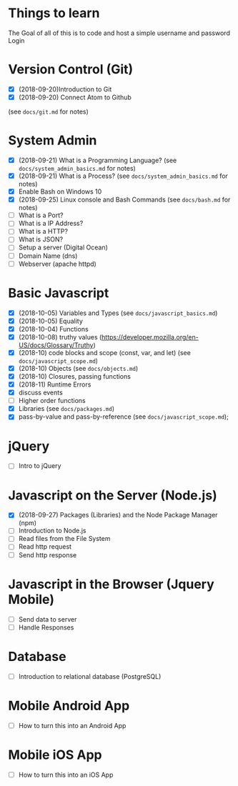 # Things to learn

The Goal of all of this is to code and host a simple username and password Login

# Version Control (Git)

- [x] (2018-09-20)Introduction to Git
- [x] (2018-09-20) Connect Atom to Github

(see `docs/git.md` for notes)

# System Admin

- [x] (2018-09-21) What is a Programming Language? (see `docs/system_admin_basics.md` for notes)
- [x] (2018-09-21) What is a Process? (see `docs/system_admin_basics.md` for notes)
- [x] Enable Bash on Windows 10
- [x] (2018-09-25) Linux console and Bash Commands (see `docs/bash.md` for notes)
- [ ] What is a Port?
- [ ] What is a IP Address?
- [ ] What is a HTTP?
- [ ] What is JSON?
- [ ] Setup a server (Digital Ocean)
- [ ] Domain Name (dns)
- [ ] Webserver (apache httpd)

# Basic Javascript

- [x] (2018-10-05) Variables and Types (see `docs/javascript_basics.md`)
- [x] (2018-10-05) Equality
- [x] (2018-10-04) Functions
- [x] (2018-10-08) truthy values
  (https://developer.mozilla.org/en-US/docs/Glossary/Truthy)
- [x] (2018-10) code blocks and scope (const, var, and let) (see
  `docs/javascript_scope.md`)
- [x] (2018-10) Objects (see `docs/objects.md`)
- [x] (2018-10) Closures, passing functions
- [x] (2018-11) Runtime Errors
- [x] discuss events
- [ ] Higher order functions
- [x] Libraries (see `docs/packages.md`)
- [x] pass-by-value and pass-by-reference (see `docs/javascript_scope.md`);

# jQuery

- [ ] Intro to jQuery

# Javascript on the Server (Node.js)

- [x] (2018-09-27) Packages (Libraries) and the Node Package Manager (npm)
- [ ] Introduction to Node.js
- [ ] Read files from the File System
- [ ] Read http request
- [ ] Send http response

# Javascript in the Browser (Jquery Mobile)

- [ ] Send data to server
- [ ] Handle Responses

# Database

- [ ] Introduction to relational database (PostgreSQL)

# Mobile Android App

- [ ] How to turn this into an Android App

# Mobile iOS App

- [ ] How to turn this into an iOS App
